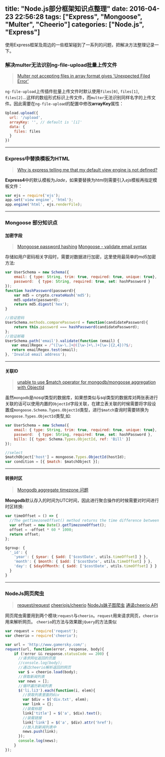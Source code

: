 title: "Node.js部分框架知识点整理"
date: 2016-04-23 22:56:28
tags: ["Express", "Mongoose", "Multer", "Cheerio"]
categories: ["Node.js", "Express"]
---

使用Express框架及周边的一些框架碰到了一系列的问题，把解决方法整理记录一下。

<!-- more -->

### 解决multer无法识别ng-file-upload批量上传文件

> [Multer not accepting files in array format gives 'Unexpected Filed Error'](http://stackoverflow.com/questions/32917617/multer-not-accepting-files-in-array-format-gives-unexpected-filed-error)

`ng-file-upload`上传插件批量上传文件时默认使用`files[0]`, `files[1]`, `files[2]`...这样的数组形式标识上传文件，而`multer`无法识别同样名字的上传文件。因此需要在`ng-file-upload`的配置中修改**arrayKey**属性：
```js
Upload.upload({
  url: '/upload',
  arrayKey: '', // default is '[i]'
  data: {
    files: files
  }
})
```

----

### Express中替换模板为HTML

> [Why is express telling me that my default view engine is not defined?](http://stackoverflow.com/questions/17560760/why-is-express-telling-me-that-my-default-view-engine-is-not-defined)

**Express4**中的默认模板为*Jade*，如果要替换为*html*则需要引入*ejs*模板再指定模板文件：
```js
var ejs = require('ejs');
app.set('view engine', 'html');
app.engine('html', ejs.renderFile);
```

----

### Mongoose 部分知识点

#### 加密字段

> [Mongoose password hashing](http://stackoverflow.com/questions/14588032/mongoose-password-hashing)
> [Mongoose - validate email syntax](http://stackoverflow.com/questions/18022365/mongoose-validate-email-syntax)

存储如用户密码相关字段时，需要对数据进行加密，这里使用最简单的md5加密方法:
```js
var UserSchema = new Schema({
	email: { type: String, trim: true, required: true, unique: true},
	password:  { type: String, required: true, set: hashPassword }
});
function hashPassword(password){
	var md5 = crypto.createHash('md5');
	md5.update(password);
	return md5.digest('hex');
}

//验证密码
UserSchema.methods.comparePassword = function(candidatePassword){
	return this.password === hashPassword(candidatePassword);
};
//验证邮箱
UserSchema.path('email').validate(function (email) {
   var emailRegex = /^([\w-\.]+@([\w-]+\.)+[\w-]{2,4})?$/;
   return emailRegex.test(email);
}, 'Invalid email address');
```

----

#### 关联ID

> [unable to use $match operator for mongodb/mongoose aggregation with ObjectId](http://stackoverflow.com/questions/16310598/unable-to-use-match-operator-for-mongodb-mongoose-aggregation-with-objectid)

虽然`mongodb`是*nosql*类型的数据库，如果想类似与sql类型的数据库对两张表进行关联的话可以使用内置的`ObjectId`字段关联，在建立表关联的时候需要将字段设置成`mongoose.Schema.Types.ObjectId`类型，进行`$match`查询时需要转换为`mongoose.Types.ObjectId`类型,如:
```js
var UserSchema = new Schema({
	email: { type: String, trim: true, required: true, unique: true},
	password:  { type: String, required: true, set: hashPassword },
	bills: [{ type: Schema.Types.ObjectId, ref: 'Bill' }]
});

//select
$matchObject['host'] = mongoose.Types.ObjectId(hostId);
var condition = [{ $match: $matchObject }];
```

----

#### 转换时区

> [Mongodb aggregate timezone 问题](https://gitsea.com/2014/07/26/mongodb-aggregate-timezone-%E9%97%AE%E9%A2%98/)

**Mongodb**默认存入的时间为UTC时间，因此进行聚合操作的时候需要对时间进行时区转换:
```js
var timeOffset = () => {
  //The getTimezoneOffset() method returns the time difference between UTC time and local time, in minutes.
  var offset = new Date().getTimezoneOffset();
  offset = -offset * 60 * 1000;
  return offset;
};

$group: {
  '_id': {
    'year': { $year: { $add: ['$costDate', utils.timeOffset] } },
    'month': { $month: { $add: ['$costDate', utils.timeOffset] } },
    'day': { $dayOfMonth: { $add: ['$costDate', utils.timeOffset] } }
  }
}
```

----

### NodeJs网页爬虫

> [request/request](https://github.com/request/request)
> [cheeriojs/cheerio](https://github.com/cheeriojs/cheerio)
> [NodeJs妹子图爬虫](http://chenxi.name/60.html)
> [通读cheerio API](https://cnodejs.org/topic/5203a71844e76d216a727d2e)

网页爬虫需要用到两个模块:`request`与`cheerio`。`request`用来请求网页，`cheerio`用来解析网页。
`cheerio`的方法与效果跟`jQuery`的方法类似
```js
var request = require('request');
var cheerio = require('cheerio');

var url = 'http://www.gamersky.com/';
request(url, function(error, response, body){
	if (!error && response.statusCode == 200) {
	  //请求网址返回的页面
	  //console.log(body);
	  //通过cheerio解析返回的网页
	  var $ = cheerio.load(body);
	  //获取新闻列表
	  var news = [];
	  //循环遍历新闻列表
	  $('li.li3').each(function(i, elem){
		//获取列表里面的div
		var $div = $('div.txt', elem);
		var link = {};
		//装载标题
		link['title'] = $('a', $div).text();
		//装载链接
		link['link'] = $('a', $div).attr('href');
		//放入到新闻列表中
		news.push(link);
	  });
	  console.log(news);
	}
});
```
